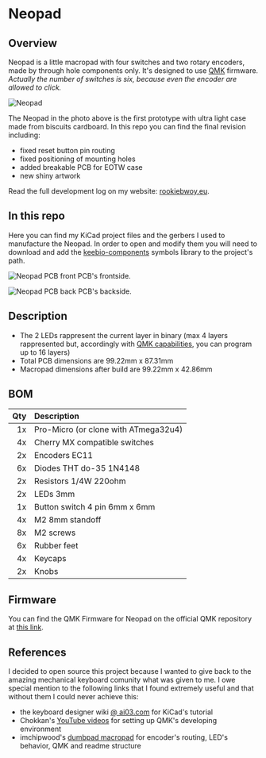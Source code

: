 # Neopad

## Overview

Neopad is a little macropad with four switches and two rotary encoders, made by through hole components only. It's designed to use [QMK](https://qmk.fm/) firmware.
_Actually the number of switches is six, because even the encoder are allowed to click._

![Neopad](https://i.imgur.com/TgOkj2Fh.jpg "Neopad first proto")

The Neopad in the photo above is the first prototype with ultra light case made from biscuits cardboard. In this repo you can find the final revision including:

+ fixed reset button pin routing
+ fixed positioning of mounting holes
+ added breakable PCB for EOTW case
+ new shiny artwork

Read the full development log on my website: [rookiebwoy.eu](https://www.rookiebwoy.eu/projects/neopad/neopad.html).


## In this repo

Here you can find my KiCad project files and the gerbers I used to manufacture the Neopad.
In order to open and modify them you will need to download and add the [keebio-components](https://github.com/keebio/keebio-components.git) symbols library to the project's path.

![Neopad PCB front](https://i.imgur.com/SXWMJNI.png "Neopad PCB front")
PCB's frontside.

![Neopad PCB back](https://i.imgur.com/6jMqXXi.png "Neopad PCB back")
PCB's backside.


## Description

+ The 2 LEDs rappresent the current layer in binary (max 4 layers rappresented but, accordingly with [QMK capabilities](https://beta.docs.qmk.fm/using-qmk/software-features/feature_layers), you can program up to 16 layers)
+ Total PCB dimensions are 99.22mm x 87.31mm
+ Macropad dimensions after build are 99.22mm x 42.86mm


## BOM

|Qty    |Description                            |
|------:|:--------------------------------------|
|1x 	|Pro-Micro (or clone with ATmega32u4)   |
|4x 	|Cherry MX compatible switches          |
|2x 	|Encoders EC11                          |
|6x     |Diodes THT do-35 1N4148                |
|2x 	|Resistors 1/4W 220ohm         	        |
|2x 	|LEDs 3mm                      	        |
|1x 	|Button switch 4 pin 6mm x 6mm	        |
|4x 	|M2 8mm standoff               	        |
|8x 	|M2 screws                     	        |
|6x 	|Rubber feet                 	        |
|4x 	|Keycaps                     	        |
|2x 	|Knobs                       	        |


## Firmware

You can find the QMK Firmware for Neopad on the official QMK repository at [this link](https://github.com/qmk/qmk_firmware/tree/master/keyboards/neopad).


## References

I decided to open source this project because I wanted to give back to the amazing mechanical keyboard comunity what was given to me. I owe special mention to the following links that I found extremely useful and that without them I could never achieve this:

+ the keyboard designer wiki [@ ai03.com](https://wiki.ai03.com/books/pcb-design/chapter/pcb-designer-guide) for KiCad's tutorial
+ Chokkan's [YouTube videos](https://www.youtube.com/watch?v=-HLV6mUxNnU) for setting up QMK's developing environment
+ imchipwood's [dumbpad macropad](https://github.com/imchipwood/dumbpad) for encoder's routing, LED's behavior, QMK and readme structure

